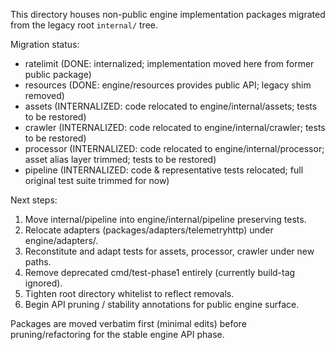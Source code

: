 This directory houses non-public engine implementation packages migrated from the legacy root `internal/` tree.

Migration status:

- ratelimit (DONE: internalized; implementation moved here from former public package)
- resources (DONE: engine/resources provides public API; legacy shim removed)
- assets (INTERNALIZED: code relocated to engine/internal/assets; tests to be restored)
- crawler (INTERNALIZED: code relocated to engine/internal/crawler; tests to be restored)
- processor (INTERNALIZED: code relocated to engine/internal/processor; asset alias layer trimmed; tests to be restored)
- pipeline (INTERNALIZED: code & representative tests relocated; full original test suite trimmed for now)

Next steps:

1. Move internal/pipeline into engine/internal/pipeline preserving tests.
2. Relocate adapters (packages/adapters/telemetryhttp) under engine/adapters/.
3. Reconstitute and adapt tests for assets, processor, crawler under new paths.
4. Remove deprecated cmd/test-phase1 entirely (currently build-tag ignored).
5. Tighten root directory whitelist to reflect removals.
6. Begin API pruning / stability annotations for public engine surface.

Packages are moved verbatim first (minimal edits) before pruning/refactoring for the stable engine API phase.
